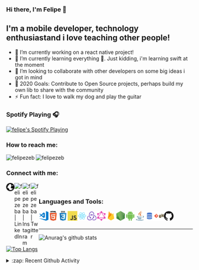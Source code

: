 ### Hi there, I'm Felipe 👋


## I'm a mobile developer, technology enthusiastand i love teaching other people!

- 🔭 I’m currently working on a react native project!
- 🌱 I’m currently learning everything 🤣. Just kidding, i'm learning swift at the moment
- 👯 I’m looking to collaborate with other developers on some big ideas i got in mind
- 🥅 2020 Goals: Contribute to Open Source projects, perhaps build my own lib to share with the community
- ⚡ Fun fact: I love to walk my dog and play the guitar

### Spotify Playing 🎧
[<img src="https://novatorem.felipe-zg.vercel.app/api/spotify-playing" alt="felipe's Spotify Playing" width="350" />](https://open.spotify.com/user/swyqyimdc12jajde4vpwd2x1b)

### How to reach me:

[<img align="left" alt="felipezeba.com" width="80px" height="20px" src="https://img.shields.io/static/v1?label=&message=whatsapp&color=%23008000&logo=whatsapp&logoColor=%23fff" />][website]
[<img align="left" alt="felipezeba.com" width="80px" height="20px" src="https://img.shields.io/static/v1?label=&message=e-mail&color=%230078D4&logo=Minutemailer&logoColor=%23fff" />][website]

<br />

### Connect with me:

[<img align="left" alt="felipezeba.com" width="22px" src="https://raw.githubusercontent.com/iconic/open-iconic/master/svg/globe.svg" />][website]
[<img align="left" alt="felipezeba | LinkedIn" width="22px" src="https://cdn.jsdelivr.net/npm/simple-icons@v3/icons/linkedin.svg" />][linkedin]
[<img align="left" alt="felipezeba | Instagram" width="22px" src="https://cdn.jsdelivr.net/npm/simple-icons@v3/icons/instagram.svg" />][instagram]
[<img align="left" alt="felipezeba | Twitter" width="22px" src="https://cdn.jsdelivr.net/npm/simple-icons@v3/icons/twitter.svg" />][twitter]

<br />

### Languages and Tools:

[<img align="left" alt="Visual Studio Code" width="26px" src="https://raw.githubusercontent.com/github/explore/80688e429a7d4ef2fca1e82350fe8e3517d3494d/topics/visual-studio-code/visual-studio-code.png" />][webdevplaylist]
[<img align="left" alt="HTML5" width="26px" src="https://raw.githubusercontent.com/github/explore/80688e429a7d4ef2fca1e82350fe8e3517d3494d/topics/html/html.png" />][webdevplaylist]
[<img align="left" alt="CSS3" width="26px" src="https://raw.githubusercontent.com/github/explore/80688e429a7d4ef2fca1e82350fe8e3517d3494d/topics/css/css.png" />][cssplaylist]
[<img align="left" alt="JavaScript" width="26px" src="https://raw.githubusercontent.com/github/explore/80688e429a7d4ef2fca1e82350fe8e3517d3494d/topics/javascript/javascript.png" />][jsplaylist]
[<img align="left" alt="React" width="26px" src="https://raw.githubusercontent.com/github/explore/80688e429a7d4ef2fca1e82350fe8e3517d3494d/topics/react/react.png" />][reactplaylist]
[<img align="left" alt="Redux" width="26px" src="https://raw.githubusercontent.com/github/explore/80688e429a7d4ef2fca1e82350fe8e3517d3494d/topics/redux/redux.png" />][reactplaylist]
[<img align="left" alt="GraphQL" width="26px" src="https://raw.githubusercontent.com/github/explore/80688e429a7d4ef2fca1e82350fe8e3517d3494d/topics/graphql/graphql.png" />][webdevplaylist]
[<img align="left" alt="Firebase" width="26px" src="https://raw.githubusercontent.com/github/explore/80688e429a7d4ef2fca1e82350fe8e3517d3494d/topics/firebase/firebase.png" />][webdevplaylist]
[<img align="left" alt="Node.js" width="26px" src="https://raw.githubusercontent.com/github/explore/80688e429a7d4ef2fca1e82350fe8e3517d3494d/topics/nodejs/nodejs.png" />][webdevplaylist]
[<img align="left" alt="Android" width="26px" src="https://raw.githubusercontent.com/github/explore/80688e429a7d4ef2fca1e82350fe8e3517d3494d/topics/android/android.png" />][webdevplaylist]
[<img align="left" alt="Java" width="26px" src="https://raw.githubusercontent.com/github/explore/80688e429a7d4ef2fca1e82350fe8e3517d3494d/topics/java/java.png" />][webdevplaylist]
[<img align="left" alt="SQL" width="26px" src="https://raw.githubusercontent.com/github/explore/80688e429a7d4ef2fca1e82350fe8e3517d3494d/topics/sql/sql.png" />][webdevplaylist]
[<img align="left" alt="Git" width="26px" src="https://raw.githubusercontent.com/github/explore/80688e429a7d4ef2fca1e82350fe8e3517d3494d/topics/git/git.png" />][webdevplaylist]
[<img align="left" alt="GitHub" width="26px" src="https://raw.githubusercontent.com/github/explore/78df643247d429f6cc873026c0622819ad797942/topics/github/github.png" />][webdevplaylist]

<br />
<br />

---


  ![Anurag's github stats](https://github-readme-stats.vercel.app/api?username=felipe-zg&count_private=true&show_icons=true)




   [![Top Langs](https://github-readme-stats.vercel.app/api/top-langs/?username=felipe-zg&layout=compact)](https://github.com/anuraghazra/github-readme-stats)


<details>
  <summary>:zap: Recent Github Activity</summary>
  
  <!--START_SECTION:activity-->

</details>

[website]: https://felipezeba.netlify.com
[linkedin]: https://www.linkedin.com/in/felipe-zeba
[instagram]: https://www.instagram.com/felipezeba/
[twitter]: https://twitter.com/FelipeZba
[webdevplaylist]: https://www.youtube.com/playlist?list=PLkwxH9e_vrAJ0WbEsFA9W3I1W-g_BTsbt
[jsplaylist]: https://www.youtube.com/playlist?list=PLkwxH9e_vrALRJKu7wfXby3MKeflhTu6B
[cssplaylist]: https://www.youtube.com/playlist?list=PLkwxH9e_vrALSdvZuEh6gqQdmDoDIoqz4
[reactplaylist]: https://www.youtube.com/playlist?list=PLkwxH9e_vrAK4TdffpxKY3QGyHCpxFcQ0
